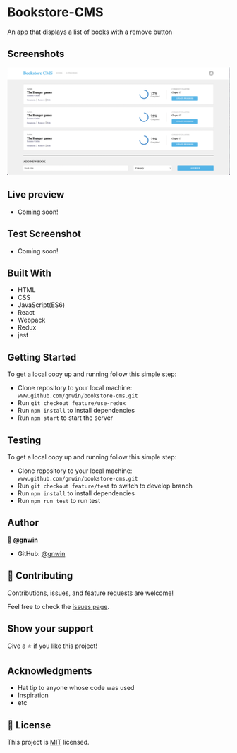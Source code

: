 # Bookstore-CMS

An app that displays a list of books with a remove button

## Screenshots

<img src="./src/assets/images/Screenshot 2022-05-07 at 8.02.01 PM.png">

## Live preview

<!-- [math-magicians link](https://chimerical-genie-870ea7.netlify.app) -->
- Coming soon!

## Test Screenshot

<!-- <img src="./src/assets/images/Screenshot 2022-05-05 at 10.52.19 AM.png"> -->
- Coming soon!

## Built With

- HTML
- CSS
- JavaScript(ES6)
- React
- Webpack
- Redux
- jest

## Getting Started

To get a local copy up and running follow this simple step:

- Clone repository to your local machine: `www.github.com/gnwin/bookstore-cms.git`
- Run `git checkout feature/use-redux`
- Run `npm install` to install dependencies
- Run `npm start` to start the server

## Testing

To get a local copy up and running follow this simple step:

- Clone repository to your local machine: `www.github.com/gnwin/bookstore-cms.git`
- Run `git checkout feature/test` to switch to develop branch
- Run `npm install` to install dependencies
- Run `npm run test` to run test

## Author

👤 **@gnwin**

- GitHub: [@gnwin](https://github.com/gnwin)

## 🤝 Contributing

Contributions, issues, and feature requests are welcome!

Feel free to check the [issues page](../../issues/).

## Show your support

Give a ⭐️ if you like this project!

## Acknowledgments

- Hat tip to anyone whose code was used
- Inspiration
- etc

## 📝 License

This project is [MIT](./LICENSE) licensed.
